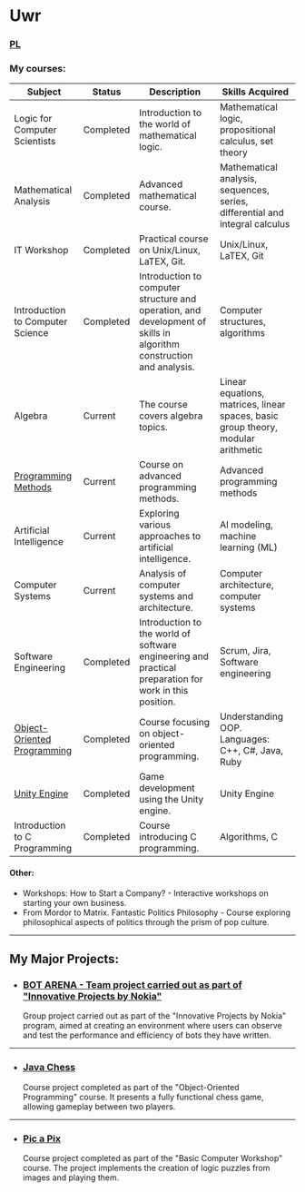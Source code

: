 # Uwr
### [PL](https://)
### My courses:

| Subject                      | Status         | Description                                                    | Skills Acquired                                        |
|------------------------------|----------------|----------------------------------------------------------------|--------------------------------------------------------|
| Logic for Computer Scientists| Completed      | Introduction to the world of mathematical logic.               | Mathematical logic, propositional calculus, set theory |
| Mathematical Analysis        | Completed      | Advanced mathematical course.                                  | Mathematical analysis, sequences, series, differential and integral calculus |
| IT Workshop  | Completed      | Practical course on Unix/Linux, LaTEX, Git.                    | Unix/Linux, LaTEX, Git                                |
| Introduction to Computer Science | Completed   | Introduction to computer structure and operation, and development of skills in algorithm construction and analysis. | Computer structures, algorithms                    |
| Algebra                      | Current        | The course covers algebra topics.                              | Linear equations, matrices, linear spaces, basic group theory, modular arithmetic |
| [Programming Methods](https://github.com/Flop3r/Kursy-UWr/tree/ce44b3ca7078bfce8e9573523cca69a26e92679e/Metody%20Programowania) | Current | Course on advanced programming methods.                        | Advanced programming methods                         |
| Artificial Intelligence      | Current        | Exploring various approaches to artificial intelligence.        | AI modeling, machine learning (ML)                    |
| Computer Systems             | Current        | Analysis of computer systems and architecture.                 | Computer architecture, computer systems              |
| Software Engineering         | Completed      | Introduction to the world of software engineering and practical preparation for work in this position. | Scrum, Jira, Software engineering                    |
| [Object-Oriented Programming](https://github.com/Flop3r/Kursy-UWr/tree/ce44b3ca7078bfce8e9573523cca69a26e92679e/Programowanie%20Obiektowe) | Completed | Course focusing on object-oriented programming.              | Understanding OOP. Languages: C++, C#, Java, Ruby   |
| [Unity Engine](https://github.com/Flop3r/Kursy-UWr/tree/6937aa259fe50204e32383c34fbcea0247137f80/Unity) | Completed | Game development using the Unity engine.                       | Unity Engine                                           |
| Introduction to C Programming | Completed    | Course introducing C programming.                               | Algorithms, C                                          |

#### Other:
- Workshops: How to Start a Company? - Interactive workshops on starting your own business.
- From Mordor to Matrix. Fantastic Politics Philosophy - Course exploring philosophical aspects of politics through the prism of pop culture.

---

## My Major Projects:

* ### [BOT ARENA - Team project carried out as part of "Innovative Projects by Nokia"](https://github.com/Flop3r/bot-arena) 
    Group project carried out as part of the "Innovative Projects by Nokia" program, aimed at creating an environment where users can observe and test the performance and efficiency of bots they have written.
    

---

* ### [Java Chess](https://github.com/Flop3r/ChessGame-java)
    Course project completed as part of the "Object-Oriented Programming" course. It presents a fully functional chess game, allowing gameplay between two players.
    

---

* ### [Pic a Pix](https://github.com/Flop3r/pic-a-pix)
    Course project completed as part of the "Basic Computer Workshop" course. The project implements the creation of logic puzzles from images and playing them.
